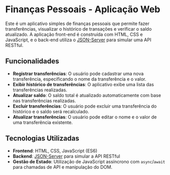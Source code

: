 # Finanças Pessoais - Aplicação Web

Este é um aplicativo simples de finanças pessoais que permite fazer transferências, visualizar o histórico de transações e verificar o saldo atualizado. A aplicação front-end é construída com HTML, CSS e JavaScript, e o back-end utiliza o [JSON-Server](https://github.com/typicode/json-server) para simular uma API RESTful.

## Funcionalidades

- **Registrar transferências**: O usuário pode cadastrar uma nova transferência, especificando o nome da transferência e o valor.
- **Exibir histórico de transferências**: O aplicativo exibe uma lista das transferências realizadas.
- **Atualizar saldo**: O saldo total é atualizado automaticamente com base nas transferências realizadas.
- **Excluir transferências**: O usuário pode excluir uma transferência do histórico e o saldo será recalculado.
- **Atualizar transferências**: O usuário pode editar o nome e o valor de uma transferência existente.

## Tecnologias Utilizadas

- **Frontend**: HTML, CSS, JavaScript (ES6)
- **Backend**: [JSON-Server](https://github.com/typicode/json-server) para simular a API RESTful
- **Gestão de Estado**: Utilização de JavaScript assíncrono com `async`/`await` para chamadas de API e manipulação do DOM.
